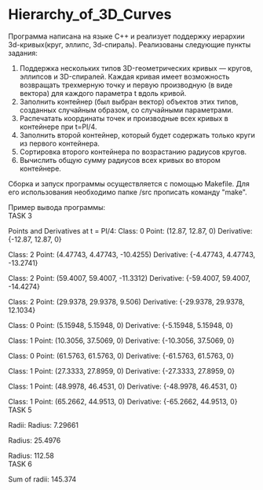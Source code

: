 # Hierarchy_of_3D_Curves
  Программа написана на языке C++ и реализует поддержку иерархии 3d-кривых(круг, эллипс, 3d-спираль).
  Реализованы следующие пункты задания:
  1. Поддержка нескольких типов 3D-геометрических кривых — кругов, эллипсов и 3D-спиралей. Каждая кривая имеет возможность возвращать трехмерную точку и первую производную (в виде вектора) для каждого параметра t вдоль кривой.
  2. Заполнить контейнер (был выбран вектор) объектов этих типов, созданных случайным образом, со случайными параметрами.
  3. Распечатать координаты точек и производные всех кривых в контейнере при t=PI/4.
  4. Заполнить второй контейнер, который будет содержать только круги из первого контейнера.
  5. Сортировка второго контейнера по возрастанию радиусов кругов.
  6. Вычислить общую сумму радиусов всех кривых во втором контейнере.

Сборка и запуск программы осуществляется с помощью Makefile. Для его использования необходимо папке /src прописать команду "make".  
  
Пример вывода программы:  
          TASK 3

Points and Derivatives at t = PI/4:
Class: 0
Point: (12.87, 12.87, 0)
Derivative: {-12.87, 12.87, 0}

Class: 2
Point: (4.47743, 4.47743, -10.4255)
Derivative: {-4.47743, 4.47743, -13.2741}

Class: 2
Point: (59.4007, 59.4007, -11.3312)
Derivative: {-59.4007, 59.4007, -14.4274}

Class: 2
Point: (29.9378, 29.9378, 9.506)
Derivative: {-29.9378, 29.9378, 12.1034}

Class: 0
Point: (5.15948, 5.15948, 0)
Derivative: {-5.15948, 5.15948, 0}

Class: 1
Point: (10.3056, 37.5069, 0)
Derivative: {-10.3056, 37.5069, 0}

Class: 0
Point: (61.5763, 61.5763, 0)
Derivative: {-61.5763, 61.5763, 0}

Class: 1
Point: (27.3333, 27.8959, 0)
Derivative: {-27.3333, 27.8959, 0}

Class: 1
Point: (48.9978, 46.4531, 0)
Derivative: {-48.9978, 46.4531, 0}

Class: 1
Point: (65.2662, 44.9513, 0)
Derivative: {-65.2662, 44.9513, 0}  
      TASK 5
      
Radii:
Radius: 7.29661

Radius: 25.4976

Radius: 112.58  
        TASK 6

Sum of radii: 145.374
